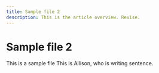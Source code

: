 ```yaml
---
title: Sample file 2
description: This is the article overview. Revise.
---
```


# Sample file 2

This is a sample file
This is Allison, who is writing sentence.